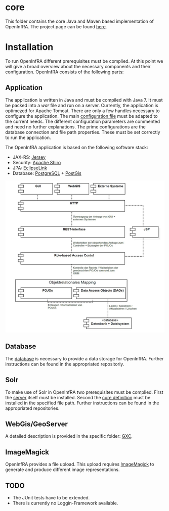 # core
This folder contains the core Java and Maven based implementation of OpenInfRA. The project page can be found [here](http://www.b-tu.de/openinfra/).

# Installation

To run OpenInfRA different prerequisites must be complied. At this point we will give a broad overview about the necessary components and their configuration.
OpenInfRA consists of the following parts:

## Application
The application is written in Java and must be compiled with Java 7. It must be packed into a _war_ file and run on a server. Currently, the application is optimezed for Apache Tomcat. There are only a few handles necessary to configure the application. The main [configuration file](openinfra_core/src/main/resources/de/btu/openinfra/backend/properties/OpenInfRA.properties) must be adapted to the current needs. The different configuration parameters are commented and need no further explanations. The prime configurations are the database connection and file path properties. These must be set correctly to run the application.

The OpenInfRA application is based on the following software stack:
- JAX-RS: [Jersey](https://jersey.java.net/)
- Security: [Apache Shiro](http://shiro.apache.org/)
- JPA: [EclipseLink](http://www.eclipse.org/eclipselink/)
- Database: [PostgreSQL](http://www.postgresql.org/) + [PostGis](http://postgis.net/)

![OpenInfRA Softwarestack](https://github.com/OpenInfRA/core/blob/master/sw-stack.JPG "OpenInfRA Softwarestack")

## Database
The [database](https://github.com/OpenInfRA/database) is necessary to provide a data storage for OpenInfRA. Further instructions can be found in the appropriated repositoriy.

## Solr
To make use of Solr in OpenInfRA two prerequisites must be complied. First the [server](https://github.com/OpenInfRA/solr_server) itself must be installed. Second the [core definition](https://github.com/OpenInfRA/solr_core) must be installed in the specified file path. Further instructions can be found in the appropriated repositories.

## WebGis/GeoServer
A detailed description is provided in the specific folder: [GXC](https://github.com/OpenInfRA/GXC).

## ImageMagick
OpenInfRA provides a file upload. This upload requires [ImageMagick](http://www.imagemagick.org) to generate and produce different image representations.

## TODO
- The JUnit tests have to be extended.
- There is currently no Loggin-Framework available.
